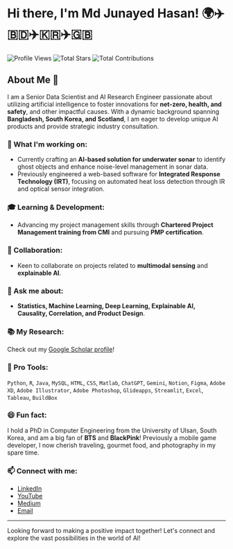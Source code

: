 # Hi there, I'm Md Junayed Hasan! 🌍✈️🇧🇩✈️🇰🇷✈️🇬🇧

![Profile Views](https://komarev.com/ghpvc/?username=your-github-username&color=green)
![Total Stars](https://img.shields.io/github/stars/your-github-username?style=social)
![Total Contributions](https://img.shields.io/github/last-commit/your-github-username/your-repo)

## About Me 🌟

I am a Senior Data Scientist and AI Research Engineer passionate about utilizing artificial intelligence to foster innovations for **net-zero, health, and safety**, and other impactful causes. With a dynamic background spanning **Bangladesh, South Korea, and Scotland**, I am eager to develop unique AI products and provide strategic industry consultation.

### 🚀 What I'm working on:

- Currently crafting an **AI-based solution for underwater sonar** to identify ghost objects and enhance noise-level management in sonar data.
- Previously engineered a web-based software for **Integrated Response Technology (IRT)**, focusing on automated heat loss detection through IR and optical sensor integration.

### 🎓 Learning & Development:

- Advancing my project management skills through **Chartered Project Management training from CMI** and pursuing **PMP certification**.

### 👥 Collaboration:

- Keen to collaborate on projects related to **multimodal sensing** and **explainable AI**.

### 💬 Ask me about:

- **Statistics, Machine Learning, Deep Learning, Explainable AI, Causality, Correlation, and Product Design**.

### 📚 My Research:

Check out my [Google Scholar profile](#)!

### 🤖 Pro Tools:

`Python`, `R`, `Java`, `MySQL`, `HTML`, `CSS`, `Matlab`, `ChatGPT`, `Gemini`, `Notion`, `Figma`, `Adobe XD`, `Adobe Illustrator`, `Adobe Photoshop`, `Glideapps`, `Streamlit`, `Excel`, `Tableau`, `BuildBox`

### 😄 Fun fact:

I hold a PhD in Computer Engineering from the University of Ulsan, South Korea, and am a big fan of **BTS** and **BlackPink**! Previously a mobile game developer, I now cherish traveling, gourmet food, and photography in my spare time.

### 📫 Connect with me:

- [LinkedIn](#)
- [YouTube](#)
- [Medium](#)
- [Email](#)

---

Looking forward to making a positive impact together! Let's connect and explore the vast possibilities in the world of AI!
